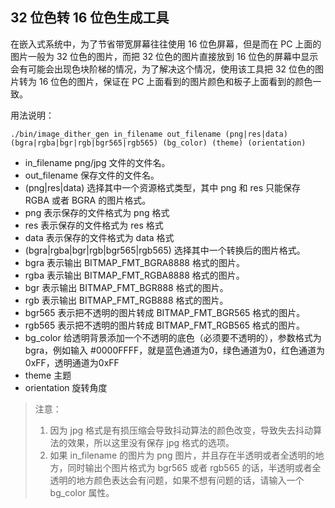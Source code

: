 ## 32 位色转 16 位色生成工具

在嵌入式系统中，为了节省带宽屏幕往往使用 16 位色屏幕，但是而在 PC 上面的图片一般为 32 位色的图片，而把 32 位色的图片直接放到 16 位色的屏幕中显示会有可能会出现色块阶梯的情况，为了解决这个情况，使用该工具把 32 位色的图片转为 16 位色的图片，保证在 PC 上面看到的图片颜色和板子上面看到的颜色一致。

用法说明：

```
./bin/image_dither_gen in_filename out_filename (png|res|data) (bgra|rgba|bgr|rgb|bgr565|rgb565) (bg_color) (theme) (orientation)
```

* in\_filename png/jpg 文件的文件名。
* out\_filename 保存文件的文件名。
* (png|res|data) 选择其中一个资源格式类型，其中 png 和 res 只能保存 RGBA 或者 BGRA 的图片格式。
* png 表示保存的文件格式为 png 格式
* res 表示保存的文件格式为 res 格式
* data 表示保存的文件格式为 data 格式
* (bgra|rgba|bgr|rgb|bgr565|rgb565) 选择其中一个转换后的图片格式。
* bgra 表示输出 BITMAP\_FMT\_BGRA8888 格式的图片。
* rgba 表示输出 BITMAP\_FMT\_RGBA8888 格式的图片。
* bgr 表示输出 BITMAP\_FMT\_BGR888 格式的图片。
* rgb 表示输出 BITMAP\_FMT\_RGB888 格式的图片。
* bgr565 表示把不透明的图片转成 BITMAP\_FMT\_BGR565 格式的图片。
* rgb565 表示把不透明的图片转成 BITMAP\_FMT\_RGB565 格式的图片。
* bg_color 给透明背景添加一个不透明的底色（必须要不透明的），参数格式为 bgra，例如输入 #0000FFFF，就是蓝色通道为0，绿色通道为0，红色通道为0xFF，透明通道为0xFF
* theme 主题
* orientation 旋转角度

> 注意：
>
> 1. 因为 jpg 格式是有损压缩会导致抖动算法的颜色改变，导致失去抖动算法的效果，所以这里没有保存 jpg 格式的选项。
> 2. 如果 in\_filename 的图片为 png 图片，并且存在半透明或者全透明的地方，同时输出个图片格式为 bgr565 或者 rgb565 的话，半透明或者全透明的地方颜色表达会有问题，如果不想有问题的话，请输入一个 bg_color 属性。

